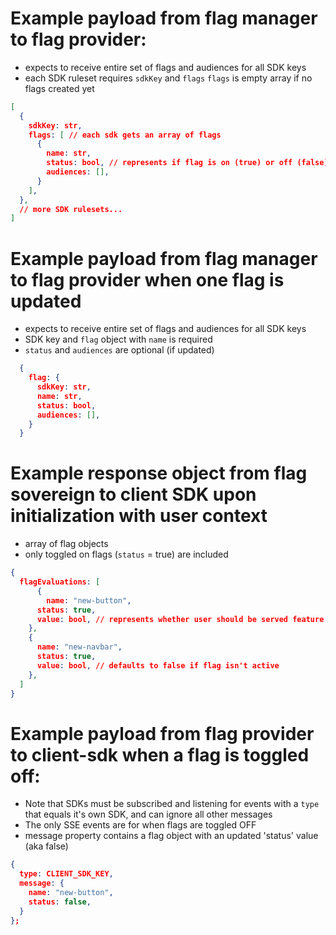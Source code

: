 # Example payload from flag manager to flag provider:
- expects to receive entire set of flags and audiences for all SDK keys
- each SDK ruleset requires `sdkKey` and `flags`
  `flags` is empty array if no flags created yet

```json
[
  {
    sdkKey: str,
    flags: [ // each sdk gets an array of flags
      {
        name: str,
        status: bool, // represents if flag is on (true) or off (false)
        audiences: [],
      }
    ],
  },
  // more SDK rulesets...
]
```
# Example payload from flag manager to flag provider when one flag is updated
- expects to receive entire set of flags and audiences for all SDK keys
- SDK key and `flag` object with `name` is required
- `status` and `audiences` are optional (if updated) 
```json
  {
    flag: {
      sdkKey: str,
      name: str,
      status: bool,
      audiences: [],
    }
  }
```
# Example response object from flag sovereign to client SDK upon initialization with user context
- array of flag objects
- only toggled on flags (`status` = true) are included

```json
{
  flagEvaluations: [
      {
        name: "new-button",
      status: true, 
      value: bool, // represents whether user should be served feature (defaults to false if flag isn't active)
    },
    {
      name: "new-navbar",
      status: true, 
      value: bool, // defaults to false if flag isn't active
    },
  ]
} 
```
# Example payload from flag provider to client-sdk when a flag is toggled off:
- Note that SDKs must be subscribed and listening for events with a `type` that equals it's own SDK, and can ignore all other messages
- The only SSE events are for when flags are toggled OFF
- message property contains a flag object with an updated 'status' value (aka false)
```json
{
  type: CLIENT_SDK_KEY, 
  message: {
    name: "new-button",
    status: false, 
  }
};
```